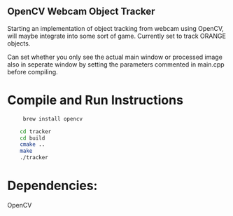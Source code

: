 ## OpenCV Webcam Object Tracker

Starting an implementation of object tracking from webcam using OpenCV, will maybe 
integrate into some sort of game. Currently set to track ORANGE objects.

Can set whether you only see the actual main window or processed image also in 
seperate window by setting the parameters commented in main.cpp before compiling.

# Compile and Run Instructions

```sh
     brew install opencv 
```
```sh
    cd tracker
    cd build
    cmake ..
    make
    ./tracker
```

# Dependencies:
OpenCV


